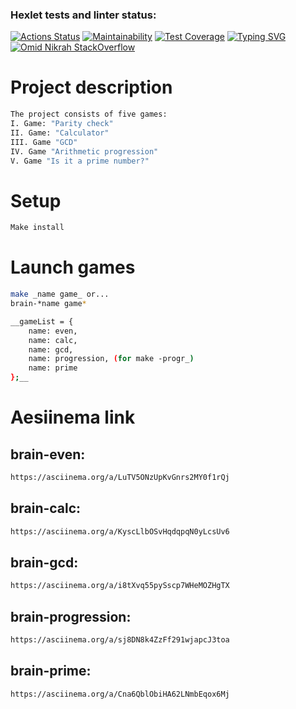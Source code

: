 ### Hexlet tests and linter status:
[![Actions Status](https://github.com/Barllou/frontend-project-44/workflows/hexlet-check/badge.svg)](https://github.com/Barllou/frontend-project-44/actions)
[![Maintainability](https://api.codeclimate.com/v1/badges/d075fbf0ec5b532095aa/maintainability)](https://codeclimate.com/github/Barllou/frontend-project-44/maintainability)
[![Test Coverage](https://api.codeclimate.com/v1/badges/d075fbf0ec5b532095aa/test_coverage)](https://codeclimate.com/github/Barllou/frontend-project-44/test_coverage)
[![Typing SVG](https://readme-typing-svg.herokuapp.com?color=%2336BCF7&lines=Hexlet+cool+school+student+=^.^=)](https://git.io/typing-svg)
[![Omid Nikrah StackOverflow](https://github-readme-stackoverflow.vercel.app/?userID=6558042&layout=compact&theme=dark)](https://stackoverflow.com/users/6558042/omid-nikrah)

# Project description
```bash
The project consists of five games:
I. Game: "Parity check"
II. Game: "Calculator"
III. Game "GCD"
IV. Game "Arithmetic progression"
V. Game "Is it a prime number?"
```
# Setup
```bash
Make install
```
# Launch games
```bash
make _name game_ or...
brain-*name game*

__gameList = {
    name: even,
    name: calc,
    name: gcd,
    name: progression, (for make -progr_)
    name: prime
};__
```

# Aesiinema link

## brain-even: 
```bash
https://asciinema.org/a/LuTV5ONzUpKvGnrs2MY0f1rQj
```
## brain-calc: 
```bash
https://asciinema.org/a/KyscLlbOSvHqdqpqN0yLcsUv6
```
## brain-gcd:
```bash
https://asciinema.org/a/i8tXvq55pySscp7WHeMOZHgTX
```
## brain-progression:
```bash
https://asciinema.org/a/sj8DN8k4ZzFf291wjapcJ3toa
```
## brain-prime:
```bash
https://asciinema.org/a/Cna6QblObiHA62LNmbEqox6Mj
```